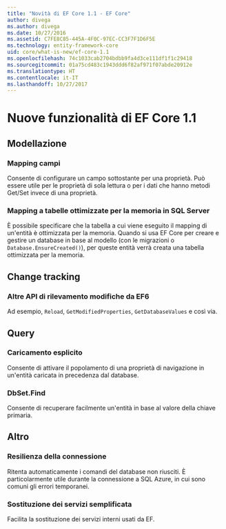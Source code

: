 ```yaml
---
title: "Novità di EF Core 1.1 - EF Core"
author: divega
ms.author: divega
ms.date: 10/27/2016
ms.assetid: C7FE8C85-445A-4F0C-97EC-CC3F7F1D6F5E
ms.technology: entity-framework-core
uid: core/what-is-new/ef-core-1.1
ms.openlocfilehash: 74c1033cab2704bdbb9fa4d3ce111df1f1c29418
ms.sourcegitcommit: 01a75cd483c1943ddd6f82af971f07abde20912e
ms.translationtype: HT
ms.contentlocale: it-IT
ms.lasthandoff: 10/27/2017
---
```

# <a name="new-features-in-ef-core-11"></a>Nuove funzionalità di EF Core 1.1

## <a name="modelling"></a>Modellazione
### <a name="field-mapping"></a>Mapping campi
Consente di configurare un campo sottostante per una proprietà. Può essere utile per le proprietà di sola lettura o per i dati che hanno metodi Get/Set invece di una proprietà.
### <a name="mapping-to-memory-optimized-tables-in-sql-server"></a>Mapping a tabelle ottimizzate per la memoria in SQL Server
È possibile specificare che la tabella a cui viene eseguito il mapping di un'entità è ottimizzata per la memoria. Quando si usa EF Core per creare e gestire un database in base al modello (con le migrazioni o `Database.EnsureCreated()`), per queste entità verrà creata una tabella ottimizzata per la memoria.

## <a name="change-tracking"></a>Change tracking
### <a name="additional-change-tracking-apis-from-ef6"></a>Altre API di rilevamento modifiche da EF6
Ad esempio, `Reload`, `GetModifiedProperties`, `GetDatabaseValues` e così via.

## <a name="query"></a>Query
### <a name="explicit-loading"></a>Caricamento esplicito
Consente di attivare il popolamento di una proprietà di navigazione in un'entità caricata in precedenza dal database.
### <a name="dbsetfind"></a>DbSet.Find
Consente di recuperare facilmente un'entità in base al valore della chiave primaria.

## <a name="other"></a>Altro
### <a name="connection-resiliency"></a>Resilienza della connessione
Ritenta automaticamente i comandi del database non riusciti. È particolarmente utile durante la connessione a SQL Azure, in cui sono comuni gli errori temporanei.
### <a name="simplified-service-replacement"></a>Sostituzione dei servizi semplificata
Facilita la sostituzione dei servizi interni usati da EF.
